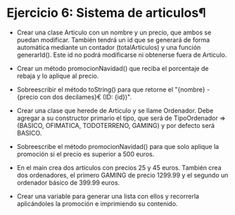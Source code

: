 # Ejercicio 6: Sistema de articulos¶
- Crear una clase Articulo con un nombre y un precio, que ambos se puedan modificar. También tendrá un id que se generará de forma automática mediante un contador (totalArticulos) y una función generarId(). Este id no podrá modificarse ni obtenerse fuera de Articulo.

- Crear un método promocionNavidad() que reciba el porcentaje de rebaja y lo aplique al precio.

- Sobreescribir el método toString() para que retorne el "{nombre} - {precio con dos decilames}€ (ID: {id})".

- Crear una clase que herede de Articulo y se llame Ordenador. Debe agregar a su constructor primario el tipo, que será de TipoOrdenador => (BASICO, OFIMATICA, TODOTERRENO, GAMING) y por defecto será BASICO.

- Sobreescribe el método promocionNavidad() para que solo aplique la promoción si el precio es superior a 500 euros.

- En el main crea dos artículos con precios 25 y 45 euros. También crea dos ordenadores, el primero GAMING de precio 1299.99 y el segundo un ordenador básico de 399.99 euros.

- Crear una variable para generar una lista con ellos y recorrerla aplicándoles la promoción e imprimiendo su contenido.
